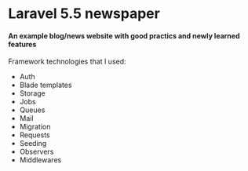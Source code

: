 <h1> Laravel 5.5 newspaper </h1>
<h4> An example blog/news website with good practics and newly learned features </h4>

<p> Framework technologies that I used: </p>

<ul>
  <li> Auth </li>
  <li> Blade templates </li>
  <li> Storage </li>
  <li> Jobs </li>
  <li> Queues </li>
  <li> Mail </li>
  <li> Migration </li>
  <li> Requests </li>
  <li> Seeding </li>
  <li> Observers </li>
  <li> Middlewares </li>
</ul>

